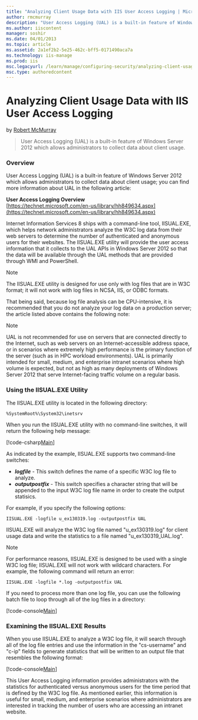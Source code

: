 ```yaml
---
title: "Analyzing Client Usage Data with IIS User Access Logging | Microsoft Docs"
author: rmcmurray
description: "User Access Logging (UAL) is a built-in feature of Windows Server 2012 which allows administrators to collect data about client usage."
ms.author: iiscontent
manager: soshir
ms.date: 04/01/2013
ms.topic: article
ms.assetid: 2a1ef2b2-5e25-462c-bff5-0171490aca7a
ms.technology: iis-manage
ms.prod: iis
msc.legacyurl: /learn/manage/configuring-security/analyzing-client-usage-data-with-iis-user-access-logging
msc.type: authoredcontent
---
```

Analyzing Client Usage Data with IIS User Access Logging
====================
by [Robert McMurray](https://github.com/rmcmurray)

> User Access Logging (UAL) is a built-in feature of Windows Server 2012 which allows administrators to collect data about client usage.


### Overview

User Access Logging (UAL) is a built-in feature of Windows Server 2012 which allows administrators to collect data about client usage; you can find more information about UAL in the following article:

**User Access Logging Overview**  
[https://technet.microsoft.com/en-us/library/hh849634.aspx](https://technet.microsoft.com/en-us/library/hh849634.aspx)

Internet Information Services 8 ships with a command-line tool, IISUAL.EXE, which helps network administrators analyze the W3C log data from their web servers to determine the number of authenticated and anonymous users for their websites. The IISUAL.EXE utility will provide the user access information that it collects to the UAL APIs in Windows Server 2012 so that the data will be available through the UAL methods that are provided through WMI and PowerShell.

> [!NOTE]
> The IISUAL.EXE utility is designed for use only with log files that are in W3C format; it will not work with log files in NCSA, IIS, or ODBC formats.


That being said, because log file analysis can be CPU-intensive, it is recommended that you do not analyze your log data on a production server; the article listed above contains the following note:

> [!NOTE]
>  
> 
> UAL is not recommended for use on servers that are connected directly to the Internet, such as web servers on an Internet-accessible address space, or in scenarios where extremely high performance is the primary function of the server (such as in HPC workload environments). UAL is primarily intended for small, medium, and enterprise intranet scenarios where high volume is expected, but not as high as many deployments of Windows Server 2012 that serve Internet-facing traffic volume on a regular basis.


### Using the IISUAL.EXE Utility

The IISUAL.EXE utility is located in the following directory:

`%SystemRoot%\System32\inetsrv`

When you run the IISUAL.EXE utility with no command-line switches, it will return the following help message:

[!code-csharp[Main](analyzing-client-usage-data-with-iis-user-access-logging/samples/sample1.cs)]

As indicated by the example, IISUAL.EXE supports two command-line switches:

- ***logfile*** - This switch defines the name of a specific W3C log file to analyze.
- ***outputpostfix*** - This switch specifies a character string that will be appended to the input W3C log file name in order to create the output statisics.

For example, if you specify the following options:

`IISUAL.EXE -logfile u_ex130319.log -outputpostfix UAL`

IISUAL.EXE will analyze the W3C log file named &quot;u\_ex130319.log&quot; for client usage data and write the statistics to a file named &quot;u\_ex130319\_UAL.log&quot;.

> [!NOTE]
>  
> 
> For performance reasons, IISUAL.EXE is designed to be used with a single W3C log file; IISUAL.EXE will not work with wildcard characters. For example, the following command will return an error:
> 
> `IISUAL.EXE -logfile *.log -outputpostfix UAL`
> 
> If you need to process more than one log file, you can use the following batch file to loop through all of the log files in a directory:
> 
> [!code-console[Main](analyzing-client-usage-data-with-iis-user-access-logging/samples/sample2.cmd)]


### Examining the IISUAL.EXE Results

When you use IISUAL.EXE to analyze a W3C log file, it will search through all of the log file entries and use the information in the &quot;cs-username&quot; and &quot;c-ip&quot; fields to generate statistics that will be written to an output file that resembles the following format:

[!code-console[Main](analyzing-client-usage-data-with-iis-user-access-logging/samples/sample3.cmd)]

This User Access Logging information provides administrators with the statistics for authenticated versus anonymous users for the time period that is defined by the W3C log file. As mentioned earlier, this information is useful for small, medium, and enterprise scenarios where administrators are interested in tracking the number of users who are accessing an intranet website.